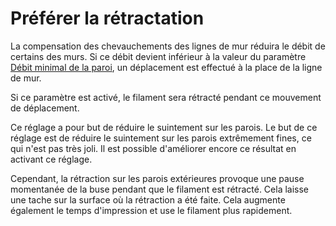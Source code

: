 Préférer la rétractation
====
La compensation des chevauchements des lignes de mur réduira le débit de certains des murs. Si ce débit devient inférieur à la valeur du paramètre [Débit minimal de la paroi](wall_min_flow.md), un déplacement est effectué à la place de la ligne de mur.

Si ce paramètre est activé, le filament sera rétracté pendant ce mouvement de déplacement.

Ce réglage a pour but de réduire le suintement sur les parois. Le but de ce réglage est de réduire le suintement sur les parois extrêmement fines, ce qui n'est pas très joli. Il est possible d'améliorer encore ce résultat en activant ce réglage.

Cependant, la rétraction sur les parois extérieures provoque une pause momentanée de la buse pendant que le filament est rétracté. Cela laisse une tache sur la surface où la rétraction a été faite. Cela augmente également le temps d'impression et use le filament plus rapidement.
